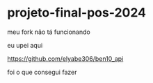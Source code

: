 # projeto-final-pos-2024
meu fork não tá funcionando

eu upei aqui

https://github.com/elyabe306/ben10_api

foi o que consegui fazer